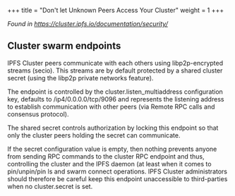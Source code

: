 +++
title = "Don't let Unknown Peers Access Your Cluster"
weight = 1
+++

_Found in https://cluster.ipfs.io/documentation/security/_


## Cluster swarm endpoints

IPFS Cluster peers communicate with each others using libp2p-encrypted streams (secio). This streams are by default protected by a shared cluster secret (using the libp2p private networks feature).

The endpoint is controlled by the cluster.listen_multiaddress configuration key, defaults to /ip4/0.0.0.0/tcp/9096 and represents the listening address to establish communication with other peers (via Remote RPC calls and consensus protocol).

The shared secret controls authorization by locking this endpoint so that only the cluster peers holding the secret can communicate.

If the secret configuration value is empty, then nothing prevents anyone from sending RPC commands to the cluster RPC endpoint and thus, controlling the cluster and the IPFS daemon (at least when it comes to pin/unpin/pin ls and swarm connect operations. IPFS Cluster administrators should therefore be careful keep this endpoint unaccessible to third-parties when no  cluster.secret is set.